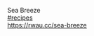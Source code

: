 Sea Breeze  
[\#<span>recipes</span>](https://social.lol/tags/recipes)  
[<span class="invisible">https://</span><span class="">rwau.cc/sea-breeze</span><span class="invisible"></span>](https://rwau.cc/sea-breeze)